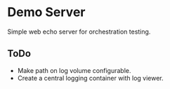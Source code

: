 # Demo Server

Simple web echo server for orchestration testing.

## ToDo

- Make path on log volume configurable.
- Create a central logging container with log viewer.
